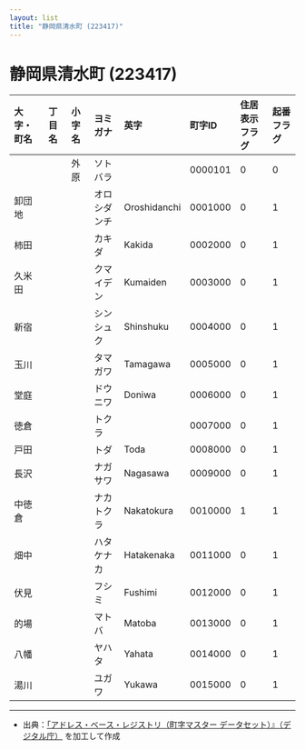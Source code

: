 ```yaml
---
layout: list
title: "静岡県清水町 (223417)"
---
```


# 静岡県清水町 (223417)

| 大字・町名 | 丁目名 | 小字名 | ヨミガナ | 英字 | 町字ID | 住居表示フラグ | 起番フラグ |
|:---|:---|:---|:---|:---|:---|:---|:---|
|  |  | 外原 | ソトバラ |  | 0000101 | 0 | 0 |
| 卸団地 |  |  | オロシダンチ | Oroshidanchi | 0001000 | 0 | 1 |
| 柿田 |  |  | カキダ | Kakida | 0002000 | 0 | 1 |
| 久米田 |  |  | クマイデン | Kumaiden | 0003000 | 0 | 1 |
| 新宿 |  |  | シンシュク | Shinshuku | 0004000 | 0 | 1 |
| 玉川 |  |  | タマガワ | Tamagawa | 0005000 | 0 | 1 |
| 堂庭 |  |  | ドウニワ | Doniwa | 0006000 | 0 | 1 |
| 徳倉 |  |  | トクラ |  | 0007000 | 0 | 1 |
| 戸田 |  |  | トダ | Toda | 0008000 | 0 | 1 |
| 長沢 |  |  | ナガサワ | Nagasawa | 0009000 | 0 | 1 |
| 中徳倉 |  |  | ナカトクラ | Nakatokura | 0010000 | 1 | 1 |
| 畑中 |  |  | ハタケナカ | Hatakenaka | 0011000 | 0 | 1 |
| 伏見 |  |  | フシミ | Fushimi | 0012000 | 0 | 1 |
| 的場 |  |  | マトバ | Matoba | 0013000 | 0 | 1 |
| 八幡 |  |  | ヤハタ | Yahata | 0014000 | 0 | 1 |
| 湯川 |  |  | ユガワ | Yukawa | 0015000 | 0 | 1 |

---

- 出典：[「アドレス・ベース・レジストリ（町字マスター データセット）』（デジタル庁）](https://www.digital.go.jp/policies/base_registry_address/) を加工して作成